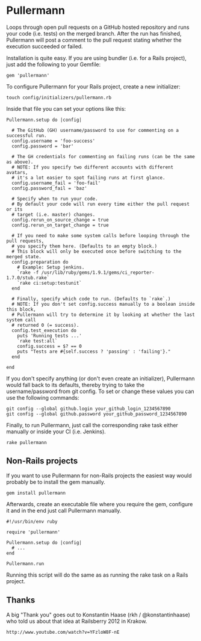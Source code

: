 Pullermann
==========

Loops through open pull requests on a GitHub hosted repository and runs your code
(i.e. tests) on the merged branch. After the run has finished, Pullermann will
post a comment to the pull request stating whether the execution succeeded or failed.

Installation is quite easy. If you are using bundler (i.e. for a Rails project),
just add the following to your Gemfile:

    gem 'pullermann'

To configure Pullermann for your Rails project, create a new initializer:

    touch config/initializers/pullermann.rb

Inside that file you can set your options like this:

    Pullermann.setup do |config|

      # The GitHub (GH) username/password to use for commenting on a successful run.
      config.username = 'foo-success'
      config.password = 'bar'

      # The GH credentials for commenting on failing runs (can be the same as above).
      # NOTE: If you specify two different accounts with different avatars,
      # it's a lot easier to spot failing runs at first glance.
      config.username_fail = 'foo-fail'
      config.password_fail = 'baz'

      # Specify when to run your code.
      # By default your code will run every time either the pull request or its
      # target (i.e. master) changes.
      config.rerun_on_source_change = true
      config.rerun_on_target_change = true

      # If you need to make some system calls before looping through the pull requests,
      # you specify them here. (Defaults to an empty block.)
      # This block will only be executed once before switching to the merged state.
      config.preparation do
        # Example: Setup jenkins.
        `rake -f /usr/lib/ruby/gems/1.9.1/gems/ci_reporter-1.7.0/stub.rake`
        `rake ci:setup:testunit`
      end

      # Finally, specify which code to run. (Defaults to `rake`.)
      # NOTE: If you don't set config.success manually to a boolean inside this block,
      # Pullermann will try to determine it by looking at whether the last system call
      # returned 0 (= success).
      config.test_execution do
        puts 'Running tests ...'
        `rake test:all`
        config.success = $? == 0
        puts "Tests are #{self.success ? 'passing' : 'failing'}."
      end

    end

If you don't specify anything (or don't even create an initializer), Pullermann
would fall back to its defaults, thereby trying to take the username/password
from git config. To set or change these values you can use the following
commands:

    git config --global github.login your_github_login_1234567890
    git config --global github.password your_github_password_1234567890

Finally, to run Pullermann, just call the corresponding rake task either
manually or inside your CI (i.e. Jenkins).

    rake pullermann


Non-Rails projects
------------------

If you want to use Pullermann for non-Rails projects the easiest way would
probably be to install the gem manually.

    gem install pullermann

Afterwards, create an executable file where you require the gem, configure it
and in the end just call Pullermann manually.

    #!/usr/bin/env ruby

    require 'pullermann'

    Pullermann.setup do |config|
      # ...
    end

    Pullermann.run

Running this script will do the same as as running the rake task on a Rails
project.


Thanks
------

A big "Thank you" goes out to Konstantin Haase (rkh / @konstantinhaase) who
told us about that idea at Railsberry 2012 in Krakow.

    http://www.youtube.com/watch?v=YFzloW8F-nE
